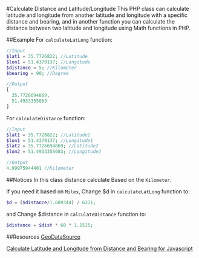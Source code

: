 #Calculate Distance and Latitude/Longitude
This PHP class can calculate latitude and longitude from another latitude and longitude with a specific distance and bearing, and in another function you can calculate the distance between two latitude and longitude using Math functions in PHP.

##Example
For `calculateLatLong` function:
```PHP
//Input
$lat1 = 35.7726822; //Latitude
$lon1 = 51.4379137; //Longitude
$distance = 5; //Kilometer
$bearing = 90; //Degree

//Output
[
  35.7726694869,
  51.4933355083
]
```

For `calculateDistance` function:
```PHP
//Input
$lat1 = 35.7726822; //Latitude1
$lon1 = 51.4379137; //Longitude1
$lat2 = 35.7726694869; //Latitude2
$lon2 = 51.4933355083; //Longitude2

//Output
4.99975944401 //Kilometer
```

##Notices
In this class distance calculate Based on the `Kilometer`.

If you need it based on `Miles`, Change $d in `calculateLatLong` function to:

```PHP
$d = ($distance/1.609344) / 6371;
```

and Change $distance in `calculateDistance` function to:

```PHP
$distance = $dist * 60 * 1.1515;
```

##Resources
[GeoDataSource](https://www.geodatasource.com/developers/php)

[Calculate Latitude and Longitude from Distance and Bearing for Javascript](http://www.etechpulse.com/2014/02/calculate-latitude-and-longitude-based.html)
